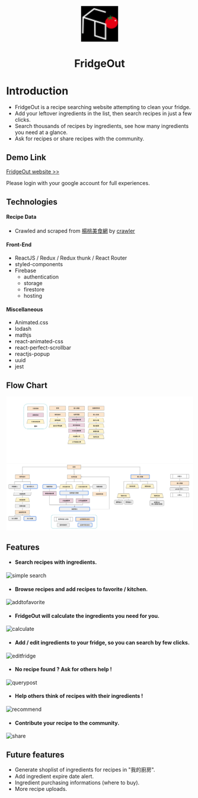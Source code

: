 <div align="center" ><img width="100px" src="src/images/logo-small.svg"/></div>
<h1 align="center">FridgeOut</h1>

# Introduction
- FridgeOut is a recipe searching website attempting to clean your fridge.
- Add your leftover ingredients in the list, then search recipes in just a few clicks.
- Search thousands of recipes by ingredients, see how many ingredients you need at a glance.
- Ask for recipes or share recipes with the community.

## Demo Link
[FridgeOut website >>](https://leftoverrecipe-3910d.web.app/)

Please login with your google account for full experiences.

## Technologies

#### Recipe Data
- Crawled and scraped from [楊桃美食網](https://www.ytower.com.tw/) by [crawler](https://www.npmjs.com/package/crawler)
#### Front-End
- ReactJS / Redux / Redux thunk / React Router
- styled-components 
- Firebase 
  - authentication
  - storage
  - firestore
  - hosting
#### Miscellaneous
- Animated.css
- lodash
- mathjs
- react-animated-css
- react-perfect-scrollbar
- reactjs-popup
- uuid
- jest

 
## Flow Chart
![pages](media/pages.png)
![chart](media/flow-chart.png)

## Features
- #### Search recipes with ingredients.
![simple search](media/simpleinput.gif)
- #### Browse recipes and add recipes to favorite / kitchen.
![addtofavorite](media/addtofavorite.gif)
- #### FridgeOut will calculate the ingredients you need for you.
![calculate](media/calculate.gif)
- #### Add / edit ingredients to your fridge, so you can search by few clicks.
![editfridge](media/editfridge.gif)
- #### No recipe found ? Ask for others help !
![querypost](media/querypost.gif)
- #### Help others think of recipes with their ingredients !
![recommend](media/recommend.gif)
- #### Contribute your recipe to the community.
![share](media/share.gif)

## Future features
- Generate shoplist of ingredients for recipes in "我的廚房".
- Add ingredient expire date alert.
- Ingredient purchasing informations (where to buy).
- More recipe uploads.

